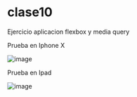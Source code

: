 # clase10

Ejercicio aplicacion flexbox y media query

Prueba en Iphone X

![image](https://user-images.githubusercontent.com/52393397/124337943-d286d480-db6a-11eb-8919-1dcfa775e1e1.png)

Prueba en Ipad

![image](https://user-images.githubusercontent.com/52393397/124337957-efbba300-db6a-11eb-839b-350a3c1e52ea.png)

